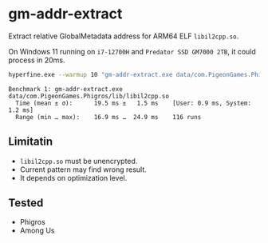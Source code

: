 # gm-addr-extract

Extract relative GlobalMetadata address for ARM64 ELF `libil2cpp.so`.

On Windows 11 running on `i7-12700H` and `Predator SSD GM7000 2TB`, it could process in 20ms.


```bash
hyperfine.exe --warmup 10 "gm-addr-extract.exe data/com.PigeonGames.Phigros/lib/libil2cpp.so"
```

```text
Benchmark 1: gm-addr-extract.exe data/com.PigeonGames.Phigros/lib/libil2cpp.so
  Time (mean ± σ):      19.5 ms ±   1.5 ms    [User: 0.9 ms, System: 1.2 ms]
  Range (min … max):    16.9 ms …  24.9 ms    116 runs
```

## Limitatin

- `libil2cpp.so` must be unencrypted.
- Current pattern may find wrong result.
- It depends on optimization level.

## Tested

- Phigros
- Among Us
